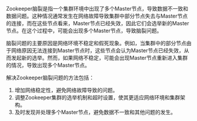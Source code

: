 Zookeeper脑裂是指一个集群环境中出现了多个Master节点，导致数据不一致和数据问题。这种情况通常发生在网络故障导致集群中部分节点失去与Master节点的连接，而在这些节点看来，Master节点已经失效，因此它们会选举新的Master节点。在这个过程中，可能会出现多个Master节点，导致脑裂问题。

脑裂问题的主要原因是网络环境不稳定和假死现象。例如，当集群中的部分节点由于网络原因无法连接到Master节点时，这些节点会认为Master节点已经失效，从而发起新的选举。然而，如果网络不稳定，可能会出现Master节点重新进入集群的情况，导致出现多个Master节点。

解决Zookeeper脑裂问题的方法包括：

1. 增加网络稳定性，避免网络故障导致的问题。
2. 调整Zookeeper集群的选举机制和超时设置，使其更适应网络环境和集群架构。
3. 及时发现并处理多个Master节点，避免数据不一致和其他问题的发生。

